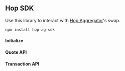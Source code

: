 ## Hop SDK
Use this library to interact with [Hop Aggregator](hop.ag)'s swap.

```npm install hop-ag-sdk```

#### Initialize

#### Quote API

#### Transaction API